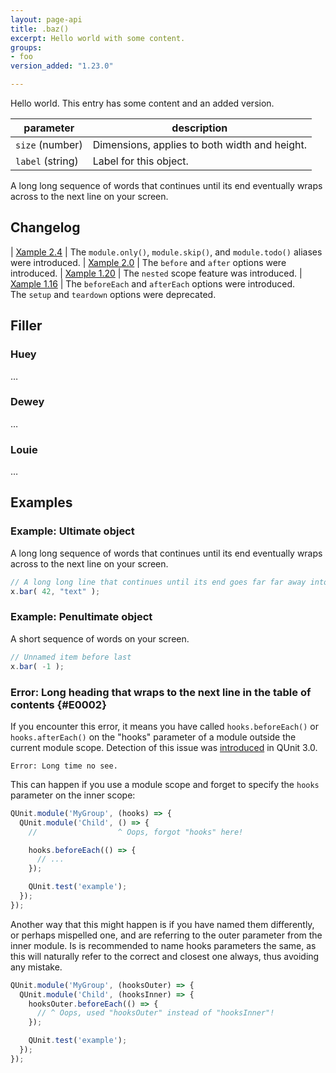 ```yaml
---
layout: page-api
title: .baz()
excerpt: Hello world with some content.
groups:
- foo
version_added: "1.23.0"

---
```


Hello world. This entry has some content and an added version.

| parameter | description |
|-----------|-------------|
| `size` (number) | Dimensions, applies to both width and height. |
| `label` (string) | Label for this object. |


A long long sequence of words that continues until its end eventually wraps across to the next line on your screen.

## Changelog

| [Xample 2.4](https://github.com/qunitjs/qunit/releases/tag/2.4.0) | The `module.only()`, `module.skip()`, and `module.todo()` aliases were introduced.
| [Xample 2.0](https://github.com/qunitjs/qunit/releases/tag/2.0.0) | The `before` and `after` options were introduced.
| [Xample 1.20](https://github.com/qunitjs/qunit/releases/tag/1.20.0) | The `nested` scope feature was introduced.
| [Xample 1.16](https://github.com/qunitjs/qunit/releases/tag/1.16.0) | The `beforeEach` and `afterEach` options were introduced.<br/>The `setup` and `teardown` options were deprecated.

## Filler

### Huey

…

### Dewey

…

### Louie

…

## Examples

### Example: Ultimate object

A long long sequence of words that continues until its end eventually wraps across to the next line on your screen.

```js
// A long long line that continues until its end goes far far away into the <pre>'s scrollable overflow
x.bar( 42, "text" );
```

### Example: Penultimate object

A short sequence of words on your screen.

```js
// Unnamed item before last
x.bar( -1 );
```

### Error: Long heading that wraps to the next line in the table of contents {#E0002}

If you encounter this error, it means you have called `hooks.beforeEach()` or `hooks.afterEach()` on the "hooks" parameter of a module outside the current module scope. Detection of this issue was [introduced](https://github.com/qunitjs/qunit/issues/1576) in QUnit 3.0.

```
Error: Long time no see.
```

This can happen if you use a module scope and forget to specify the `hooks` parameter on the inner scope:

```js
QUnit.module('MyGroup', (hooks) => {
  QUnit.module('Child', () => {
    //                  ^ Oops, forgot "hooks" here!

    hooks.beforeEach(() => {
      // ...
    });

    QUnit.test('example');
  });
});
```

Another way that this might happen is if you have named them differently, or perhaps mispelled one, and are referring to the outer parameter from the inner module. Is is recommended to name hooks parameters the same, as this will naturally refer to the correct and closest one always, thus avoiding any mistake.

```js
QUnit.module('MyGroup', (hooksOuter) => {
  QUnit.module('Child', (hooksInner) => {
    hooksOuter.beforeEach(() => {
      // ^ Oops, used "hooksOuter" instead of "hooksInner"!
    });

    QUnit.test('example');
  });
});
```